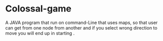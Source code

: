 # Colossal-game
A JAVA program that run on command-Line that uses maps, so that user can get from one node from another and if you select wrong direction to move you will end up in starting .

